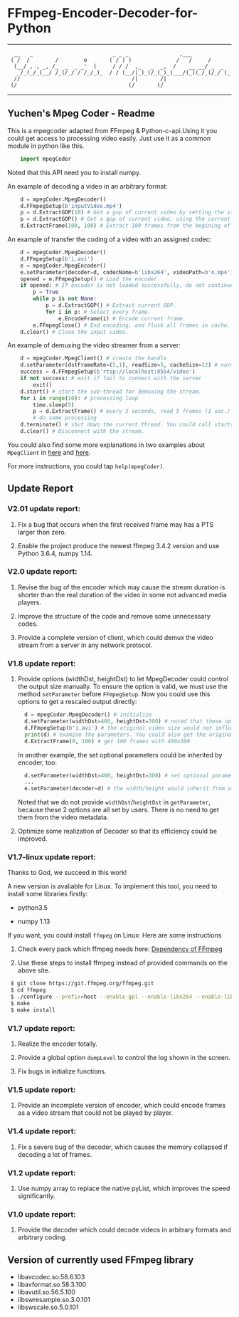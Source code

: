 # FFmpeg-Encoder-Decoder-for-Python

*****
      __   _                         _ _ _                ,___            
     ( /  /        /        o       ( / ) )              /   /     /      
      (__/ , , _, /_  _  _ _'  (     / / /  ,_   _  _,  /    __ __/ _  _  
       _/_(_/_(__/ /_(/_/ / /_/_)_  / / (__/|_)_(/_(_)_(___/(_)(_/_(/_/ (_
      //                                   /|       /|                    
     (/                                   (/       (/                     
*****

## Yuchen's Mpeg Coder - Readme

This is a mpegcoder adapted from FFmpeg & Python-c-api.Using it you could get access to processing video easily. Just use it as a common module in python like this.

```python
    import mpegCoder
```

Noted that this API need you to install numpy. 

An example of decoding a video in an arbitrary format:

```python
    d = mpegCoder.MpegDecoder()
    d.FFmpegSetup(b'inputVideo.mp4')
    p = d.ExtractGOP(10) # Get a gop of current video by setting the start position of 10th frame.
    p = d.ExtractGOP() # Get a gop of current video, using the current position after the last ExtractGOP.
    d.ExtractFrame(100, 100) # Extract 100 frames from the begining of 100th frame.
```

An example of transfer the coding of a video with an assigned codec:

```python
    d = mpegCoder.MpegDecoder()
    d.FFmpegSetup(b'i.avi')
    e = mpegCoder.MpegEncoder()
    e.setParameter(decoder=d, codecName=b'libx264', videoPath=b'o.mp4') # inherit most of parameters from the decoder.
    opened = e.FFmpegSetup() # Load the encoder.
    if opened: # If encoder is not loaded successfully, do not continue.
        p = True
        while p is not None:
            p = d.ExtractGOP() # Extract current GOP.
            for i in p: # Select every frame.
                e.EncodeFrame(i) # Encode current frame.
        e.FFmpegClose() # End encoding, and flush all frames in cache.
    d.clear() # Close the input video.
```

An example of demuxing the video streamer from a server:

```python
    d = mpegCoder.MpegClient() # create the handle
    d.setParameter(dstFrameRate=(5,1), readSize=5, cacheSize=12) # normalize the frame rate to 5 FPS, and use a cache which size is 12 frames. Read 5 frames each time.
    success = d.FFmpegSetup(b'rtsp://localhost:8554/video')
    if not success: # exit if fail to connect with the server
        exit()
    d.start() # start the sub-thread for demuxing the stream.
    for i in range(10): # processing loop
        time.sleep(5)
        p = d.ExtractFrame() # every 5 seconds, read 5 frames (1 sec.)
        # do some processing
    d.terminate() # shut down the current thread. You could call start() and let it restart.
    d.clear() # Disconnect with the stream.
```

You could also find some more explanations in two examples about `MpegClient` in [here][exp1] and [here][exp2].

For more instructions, you could tap `help(mpegCoder)`. 

## Update Report

### V2.01 update report:

1. Fix a bug that occurs when the first received frame may has a PTS larger than zero.

2. Enable the project produce the newest ffmpeg 3.4.2 version and use Python 3.6.4, numpy 1.14. 

### V2.0 update report:

1. Revise the bug of the encoder which may cause the stream duration is shorter than the real duration of the video in some not advanced media players.

2. Improve the structure of the code and remove some unnecessary codes.

3. Provide a complete version of client, which could demux the video stream from a server in any network protocol.

### V1.8 update report:

1. Provide options (widthDst, heightDst) to let MpegDecoder could control the output size manually. To ensure the option is valid, we must use the method `setParameter` before `FFmpegSetup`. Now you could use this options to get a rescaled output directly:

    ```python
      d = mpegCoder.MpegDecoder() # initialize
      d.setParameter(widthDst=400, heightDst=300) # noted that these options must be set before 'FFmpegSetup'! 
      d.FFmpegSetup(b'i.avi') # the original video size would not influence the output
      print(d) # examine the parameters. You could also get the original video size by 'getParameter'
      d.ExtractFrame(0, 100) # get 100 frames with 400x300
    ```

    In another example, the set optional parameters could be inherited by encoder, too:

    ```python
      d.setParameter(widthDst=400, heightDst=300) # set optional parameters
      ...
      e.setParameter(decoder=d) # the width/height would inherit from widthDst/heightDst rather than original width/height of the decoder.
    ```

    Noted that we do not provide `widthDst`/`heightDst` in `getParameter`, because these 2 options are all set by users. There is no need to get them from the video metadata. 

2. Optimize some realization of Decoder so that its efficiency could be improved.

### V1.7-linux update report:

Thanks to God, we succeed in this work!

A new version is avaliable for Linux. To implement this tool, you need to install some libraries firstly:

* python3.5

* numpy 1.13

If you want, you could install `ffmpeg` on Linux: Here are some instructions

1. Check every pack which ffmpeg needs here: [Dependency of FFmpeg](https://trac.ffmpeg.org/wiki/CompilationGuide/Ubuntu "Dependency of FFmpeg")

2. Use these steps to install ffmpeg instead of provided commands on the above site.

```Bash
 $ git clone https://git.ffmpeg.org/ffmpeg.git
 $ cd ffmpeg
 $ ./configure --prefix=host --enable-gpl --enable-libx264 --enable-libx265 --enable-shared --disable-static --disable-doc
 $ make
 $ make install
```

### V1.7 update report:

1. Realize the encoder totally.

2. Provide a global option `dumpLevel` to control the log shown in the screen.

3. Fix bugs in initialize functions.

### V1.5 update report:

1. Provide an incomplete version of encoder, which could encode frames as a video stream that could not be played by player.
 
### V1.4 update report:

1. Fix a severe bug of the decoder, which causes the memory collapsed if decoding a lot of frames.
 
### V1.2 update report:

1. Use numpy array to replace the native pyList, which improves the speed  significantly.
 
### V1.0 update report:
1. Provide the decoder which could decode videos in arbitrary formats and arbitrary coding.
 
## Version of currently used FFmpeg library
* libavcodec.so.58.6.103
* libavformat.so.58.3.100
* libavutil.so.56.5.100
* libswresample.so.3.0.101
* libswscale.so.5.0.101

[exp1]:https://github.com/cainmagi/FFmpeg-Encoder-Decoder-for-Python/tree/example-client-check "check the client"
[exp2]:https://github.com/cainmagi/FFmpeg-Encoder-Decoder-for-Python/tree/example-client-player "client with player"